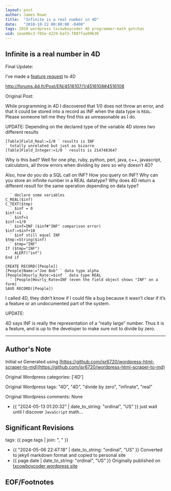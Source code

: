 ```yaml
---
layout: post
author: James Rowe
title:  "Infinite is a real number in 4D"
date:   "2010-10-22 00:00:00 -0400"
tags: 2010 wordpress txcowboycoder 4D programmer-math gotchas
uid: 1eae0bc3-f65e-4229-baf3-f887faa99638
---
```



## Infinite is a real number in 4D


Final Update:


I’ve made a [feature request](http://forums.4d.fr/Post/EN/4516107/1/4516108#4516108) to 4D  

<http://forums.4d.fr/Post/EN/4516107/1/4516108#4516108>


Original Post:


While programming in 4D I discovered that 1/0 does not throw an error, and that it could be stored into a record as INF when the data type is `REAL`. Please someone tell me they find this as unreasonable as I do.


UPDATE: Depending on the declared type of the variable 4D stores two different results



```
[Table]Field_Real:=1/0 ` results is INF
` totally unrelated but just as bizarre
[Table]Field_Integer:=1/0 ` results is 2147483647

```

Why is this bad? Well for one php, ruby, python, perl, java, c++, javascript, calculators, all throw errors when dividing by zero so why doesn’t 4D? 


Also, how do you do a SQL call on INF? How you query on INF? Why can you store an infinite number in a REAL datatype? Why does 4D return a different result for the same operation depending on data type?



```
  ` declare some variables
C_REAL($inf)
C_TEXT($tmp)
  ` $inf = 0
$inf:=1
  ` $inf=1
$inf:=1/0
  ` $inf=INF ($inf#"INF" comparison error)
$inf:=$inf+10
  ` $inf still equal INF
$tmp:=String($inf)
  ` $tmp="INF"
If ($tmp="INF")
    ALERT("inf")
End if

CREATE RECORD([People])
[People]Name:="Joe Bob" ` data type alpha
[People]Hourly_Rate:=$inf ` data type REAL
  ` [People]Hourly_Rate=INF (even the field object shows "INF" on a form)
SAVE RECORD([People])

```

I called 4D, they didn’t know if I could file a bug because it wasn’t clear if it’s a feature or an undocumented part of the system.


UPDATE:


4D says INF is really the representation of a “really large” number. Thus it is a feature, and is up to the developer to make sure not to divide by zero.




---

## Author's Note

Initial `md` Generated using [https://github.com/jsr6720/wordpress-html-scraper-to-md](https://github.com/jsr6720/wordpress-html-scraper-to-md)

Original Wordpress categories: ['4D']

Original Wordpress tags: "4D", "4D", "divide by zero", "infinate", "real"

Original Wordpress comments: None

- {{ "2024-05-13 01:20:32" | date_to_string: "ordinal", "US" }} just wait until I discover `JavaScript` math...

## Significant Revisions

tags: {{ page.tags | join: ", " }} <!-- todo move this somewhere -->

- {{ "2024-05-06 22:47:18" | date_to_string: "ordinal", "US" }} Converted to jekyll markdown format and copied to personal site
- {{ page.date | date_to_string: "ordinal", "US" }} Originally published on [txcowboycoder wordpress site](https://txcowboycoder.wordpress.com/2010/10/22/infinite-is-a-real-number-in-4d/)

## EOF/Footnotes

